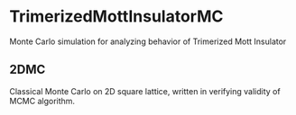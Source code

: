 # TrimerizedMottInsulatorMC
Monte Carlo simulation for analyzing behavior of Trimerized Mott Insulator
## 2DMC
Classical Monte Carlo on 2D square lattice, written in verifying validity of MCMC algorithm.
